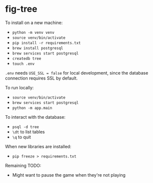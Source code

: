 # fig-tree

To install on a new machine:
- `python -m venv venv`
- `source venv/bin/activate`
- `pip install -r requirements.txt`
- `brew install postgresql`
- `brew services start postgresql`
- `createdb tree`
- `touch .env`

`.env` needs `USE_SSL = false` for local development, since the database connection requires SSL by default.

To run locally: 
- `source venv/bin/activate`
- `brew services start postgresql`
- `python -m app.main`

To interact with the database:
- `psql -d tree`
- `\dt` to list tables
- `\q` to quit

When new libraries are installed:
- `pip freeze > requirements.txt`

Remaining TODO:
- Might want to pause the game when they're not playing